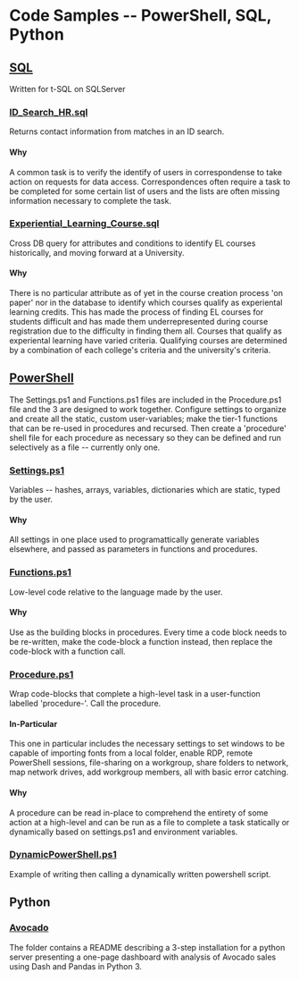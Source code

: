 # Code Samples -- PowerShell, SQL, Python

## [SQL](/SQL)
Written for t-SQL on SQLServer

### [ID_Search_HR.sql](SQL/ID_Search_HR.sql)
Returns contact information from matches in an ID search.
#### Why
A common task is to verify the identify of users in correspondense to take action on requests for data access. Correspondences often require a task to be completed for some certain list of users and the lists are often missing information necessary to complete the task.

### [Experiential_Learning_Course.sql](SQL/Experiential_Learning_Course.sql)
Cross DB query for attributes and conditions to identify EL courses historically, and moving forward at a University.
#### Why
There is no particular attribute as of yet in the course creation process 'on paper' nor in the database to identify which courses qualify as experiental learning credits. This has made the process of finding EL courses for students difficult and has made them underrepresented during course registration due to the difficulty in finding them all. Courses that qualify as experiental learning have varied criteria. Qualifying courses are determined by a combination of each college's criteria and the university's criteria. 

## [PowerShell](/Powershell)
The Settings.ps1 and Functions.ps1 files are included in the Procedure.ps1 file and the 3 are designed to work together. Configure settings to organize and create all the static, custom user-variables; make the tier-1 functions that can be re-used in procedures and recursed. Then create a 'procedure' shell file for each procedure as necessary so they can be defined and run selectively as a file -- currently only one.

### [Settings.ps1](/PowerShell/Settings.ps1)
Variables -- hashes, arrays, variables, dictionaries which are static, typed by the user.
#### Why
All settings in one place used to programattically generate variables elsewhere, and passed as parameters in functions and procedures.

### [Functions.ps1](/PowerShell/Functions.ps1)
Low-level code relative to the language made by the user.
#### Why
Use as the building blocks in procedures. Every time a code block needs to be re-written, make the code-block a function instead, then replace the code-block with a function call.

### [Procedure.ps1](/PowerShell/Procedure.ps1)
Wrap code-blocks that complete a high-level task in a user-function labelled 'procedure-'. Call the procedure.
#### In-Particular
This one in particular includes the necessary settings to set windows to be capable of importing fonts from a local folder, enable RDP, remote PowerShell sessions, file-sharing on a workgroup, share folders to network, map network drives, add workgroup members, all with basic error catching.
#### Why
A procedure can be read in-place to comprehend the entirety of some action at a high-level and can be run as a file to complete a task statically or dynamically based on settings.ps1 and environment variables.

### [DynamicPowerShell.ps1](/PowerShell/DynamicPowerShell.ps1)
Example of writing then calling a dynamically written powershell script.

## Python

### [Avocado](/Avacado)
The folder contains a README describing a 3-step installation for a python server presenting a one-page dashboard with analysis of Avocado sales using Dash and Pandas in Python 3.
